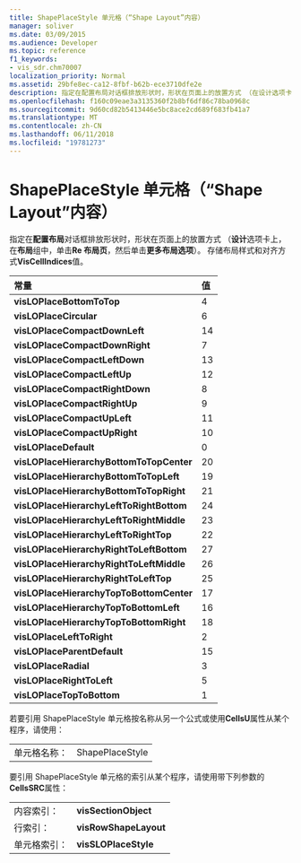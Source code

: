 ```yaml
---
title: ShapePlaceStyle 单元格（“Shape Layout”内容）
manager: soliver
ms.date: 03/09/2015
ms.audience: Developer
ms.topic: reference
f1_keywords:
- vis_sdr.chm70007
localization_priority: Normal
ms.assetid: 29bfe8ec-ca12-8fbf-b62b-ece3710dfe2e
description: 指定在配置布局对话框排放形状时，形状在页面上的放置方式 （在设计选项卡上的布局组中，单击重新布局页面，然后单击更多布局选项）。 存储布局样式和对齐方式 VisCellIndices 值。
ms.openlocfilehash: f160c09eae3a3135360f2b8bf6df86c78ba0968c
ms.sourcegitcommit: 9d60cd82b5413446e5bc8ace2cd689f683fb41a7
ms.translationtype: MT
ms.contentlocale: zh-CN
ms.lasthandoff: 06/11/2018
ms.locfileid: "19781273"
---
```

# <a name="shapeplacestyle-cell-shape-layout-section"></a>ShapePlaceStyle 单元格（“Shape Layout”内容）

指定在**配置布局**对话框排放形状时，形状在页面上的放置方式 （**设计**选项卡上，在**布局**组中，单击**Re 布局页**，然后单击**更多布局选项**）。 存储布局样式和对齐方式**VisCellIndices**值。 
  
|**常量**|**值**|
|:-----|:-----|
|**visLOPlaceBottomToTop** <br/> |4  <br/> |
|**visLOPlaceCircular** <br/> |6  <br/> |
|**visLOPlaceCompactDownLeft** <br/> |14  <br/> |
|**visLOPlaceCompactDownRight** <br/> |7  <br/> |
|**visLOPlaceCompactLeftDown** <br/> |13  <br/> |
|**visLOPlaceCompactLeftUp** <br/> |12  <br/> |
|**visLOPlaceCompactRightDown** <br/> |8  <br/> |
|**visLOPlaceCompactRightUp** <br/> |9  <br/> |
|**visLOPlaceCompactUpLeft** <br/> |11  <br/> |
|**visLOPlaceCompactUpRight** <br/> |10  <br/> |
|**visLOPlaceDefault** <br/> |0  <br/> |
|**visLOPlaceHierarchyBottomToTopCenter** <br/> |20  <br/> |
|**visLOPlaceHierarchyBottomToTopLeft** <br/> |19  <br/> |
|**visLOPlaceHierarchyBottomToTopRight** <br/> |21  <br/> |
|**visLOPlaceHierarchyLeftToRightBottom** <br/> |24  <br/> |
|**visLOPlaceHierarchyLeftToRightMiddle** <br/> |23  <br/> |
|**visLOPlaceHierarchyLeftToRightTop** <br/> |22  <br/> |
|**visLOPlaceHierarchyRightToLeftBottom** <br/> |27  <br/> |
|**visLOPlaceHierarchyRightToLeftMiddle** <br/> |26  <br/> |
|**visLOPlaceHierarchyRightToLeftTop** <br/> |25  <br/> |
|**visLOPlaceHierarchyTopToBottomCenter** <br/> |17  <br/> |
|**visLOPlaceHierarchyTopToBottomLeft** <br/> |16  <br/> |
|**visLOPlaceHierarchyTopToBottomRight** <br/> |18  <br/> |
|**visLOPlaceLeftToRight** <br/> |2  <br/> |
|**visLOPlaceParentDefault** <br/> |15  <br/> |
|**visLOPlaceRadial** <br/> |3  <br/> |
|**visLOPlaceRightToLeft** <br/> |5  <br/> |
|**visLOPlaceTopToBottom** <br/> |1  <br/> |
   
若要引用 ShapePlaceStyle 单元格按名称从另一个公式或使用**CellsU**属性从某个程序，请使用： 
  
|||
|:-----|:-----|
|单元格名称：  <br/> |ShapePlaceStyle  <br/> |
   
要引用 ShapePlaceStyle 单元格的索引从某个程序，请使用带下列参数的**CellsSRC**属性： 
  
|||
|:-----|:-----|
|内容索引：  <br/> |**visSectionObject** <br/> |
|行索引：  <br/> |**visRowShapeLayout** <br/> |
|单元格索引：  <br/> |**visSLOPlaceStyle** <br/> |
   

